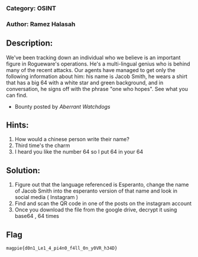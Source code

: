 ### Category: OSINT
### Author: Ramez Halasah

## Description:
We've been tracking down an individual who we believe is an important figure in Rogueware's operations. He's a multi-lingual genius who is behind many of the recent attacks. Our agents have managed to get only the following information about him: his name is Jacob Smith, he wears a shirt that has a big 64 with a white star and green background, and in conversation, he signs off with the phrase "one who hopes". See what you can find.
* Bounty posted by *Aberrant Watchdogs*

## Hints:
1. How would a chinese person write their name?
2. Third time's the charm
3. I heard you like the number 64 so I put 64 in your 64

## Solution:
1. Figure out that the language referenced is Esperanto, change the name of Jacob Smith into the esperanto version of that name and look in social media ( Instagram )
2. Find and scan the QR code in one of the posts on the instagram account
3. Once you download the file from the google drive, decrypt it using base64 , 64 times

## Flag
`magpie{d0n1_Le1_4_pi4n0_f4ll_0n_y0VR_h34D}`
